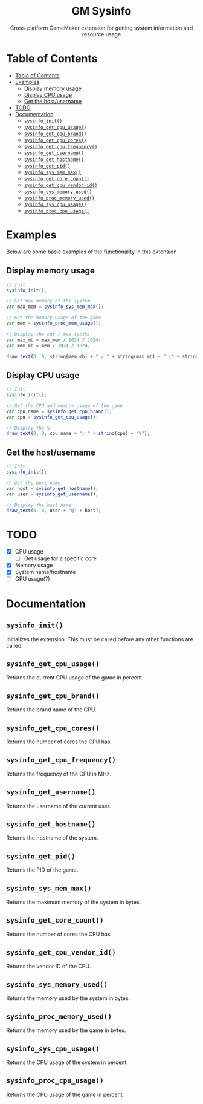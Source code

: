 <div align="center">
  <h1>GM Sysinfo</h1>
  <p>
    Cross-platform GameMaker extension for getting system information and resource usage 
  </p>
</div>

# Table of Contents
* [Table of Contents](#table-of-contents)
* [Examples](#examples)
  * [Display memory usage](#display-memory-usage)
  * [Display CPU usage](#display-cpu-usage)
  * [Get the host/username](#get-the-hostusername)
* [TODO](#todo)
* [Documentation](#documentation)
  * [`sysinfo_init()`](#sysinfo_init)
  * [`sysinfo_get_cpu_usage()`](#sysinfo_get_cpu_usage)
  * [`sysinfo_get_cpu_brand()`](#sysinfo_get_cpu_brand)
  * [`sysinfo_get_cpu_cores()`](#sysinfo_get_cpu_cores)
  * [`sysinfo_get_cpu_frequency()`](#sysinfo_get_cpu_frequency)
  * [`sysinfo_get_username()`](#sysinfo_get_username)
  * [`sysinfo_get_hostname()`](#sysinfo_get_hostname)
  * [`sysinfo_get_pid()`](#sysinfo_get_pid)
  * [`sysinfo_sys_mem_max()`](#sysinfo_sys_mem_max)
  * [`sysinfo_get_core_count()`](#sysinfo_get_core_count)
  * [`sysinfo_get_cpu_vendor_id()`](#sysinfo_get_cpu_vendor_id)
  * [`sysinfo_sys_memory_used()`](#sysinfo_sys_memory_used)
  * [`sysinfo_proc_memory_used()`](#sysinfo_proc_memory_used)
  * [`sysinfo_sys_cpu_usage()`](#sysinfo_sys_cpu_usage)
  * [`sysinfo_proc_cpu_usage()`](#sysinfo_proc_cpu_usage)

# Examples

Below are some basic examples of the functionality in this extension

## Display memory usage
```javascript
// Init
sysinfo_init();

// Get max memory of the system
var max_mem = sysinfo_sys_mem_max();

// Get the memory usage of the game
var mem = sysinfo_proc_mem_usage();

// Display the cur / max (pct%)
var max_mb = max_mem / 1024 / 1024;
var mem_mb = mem / 1024 / 1024;

draw_text(0, 0, string(mem_mb) + " / " + string(max_mb) + " (" + string(mem / max_mem * 100) + "%)");
```

## Display CPU usage
```javascript
// Init
sysinfo_init();

// Get the CPU and memory usage of the game
var cpu_name = sysinfo_get_cpu_brand();
var cpu = sysinfo_get_cpu_usage();

// Display the %
draw_text(0, 0, cpu_name + ": " + string(cpu) + "%");
```

## Get the host/username
```javascript
// Init
sysinfo_init();

// Get the host name
var host = sysinfo_get_hostname();
var user = sysinfo_get_username();

// Display the host name
draw_text(0, 0, user + "@" + host);
```

# TODO

- [x] CPU usage
  - [ ] Get usage for a specific core
- [x] Memory usage
- [x] System name/hostname
- [ ] GPU usage(?)

# Documentation

## `sysinfo_init()`
Initializes the extension. This must be called before any other functions are called.

## `sysinfo_get_cpu_usage()`
Returns the current CPU usage of the game in percent.

## `sysinfo_get_cpu_brand()`
Returns the brand name of the CPU.

## `sysinfo_get_cpu_cores()`
Returns the number of cores the CPU has.

## `sysinfo_get_cpu_frequency()`
Returns the frequency of the CPU in MHz.

## `sysinfo_get_username()`
Returns the username of the current user.

## `sysinfo_get_hostname()`
Returns the hostname of the system.

## `sysinfo_get_pid()`
Returns the PID of the game.

## `sysinfo_sys_mem_max()`
Returns the maximum memory of the system in bytes.

## `sysinfo_get_core_count()`
Returns the number of cores the CPU has.

## `sysinfo_get_cpu_vendor_id()`
Returns the vendor ID of the CPU.

## `sysinfo_sys_memory_used()`
Returns the memory used by the system in bytes.

## `sysinfo_proc_memory_used()`
Returns the memory used by the game in bytes.

## `sysinfo_sys_cpu_usage()`
Returns the CPU usage of the system in percent.

## `sysinfo_proc_cpu_usage()`
Returns the CPU usage of the game in percent.

